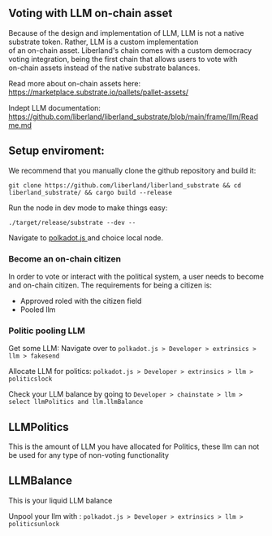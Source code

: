 ## Voting with LLM on-chain asset   

Because of the design and implementation of LLM, LLM is not a native substrate token. Rather, LLM is a custom implementation  
of an on-chain asset. Liberland's chain comes with a custom democracy voting integration, being the first chain that allows users to vote with   
on-chain assets instead of the native substrate balances. 


Read more about on-chain assets here:
https://marketplace.substrate.io/pallets/pallet-assets/   

Indept LLM documentation:
https://github.com/liberland/liberland_substrate/blob/main/frame/llm/Readme.md   


## Setup enviroment:  
We recommend that you manually clone the github repository and build it:
```
git clone https://github.com/liberland/liberland_substrate && cd liberland_substrate/ && cargo build --release

```
Run the node in dev mode to make things easy:
```
./target/release/substrate --dev --
```

Navigate to [polkadot.js ](https://polkadot.js.org/apps/) and choice local node.

### Become an on-chain citizen
In order to vote or interact with the political system, a user needs to become and on-chain citizen.
The requirements for being a citizen is:
*  Approved roled with the citizen field   
*  Pooled llm

### Politic pooling LLM   
Get some LLM:
Navigate over to `polkadot.js > Developer > extrinsics > llm > fakesend `

Allocate LLM for politics:
`polkadot.js > Developer > extrinsics > llm > politicslock `

Check your LLM balance by going to `Developer > chainstate > llm > select llmPolitics and llm.llmBalance `

## LLMPolitics
This is the amount of LLM you have allocated for Politics, these llm can not be used for any type of non-voting functionality

## LLMBalance  
This is your liquid LLM balance  

Unpool your llm with :
`polkadot.js > Developer > extrinsics > llm > politicsunlock `


